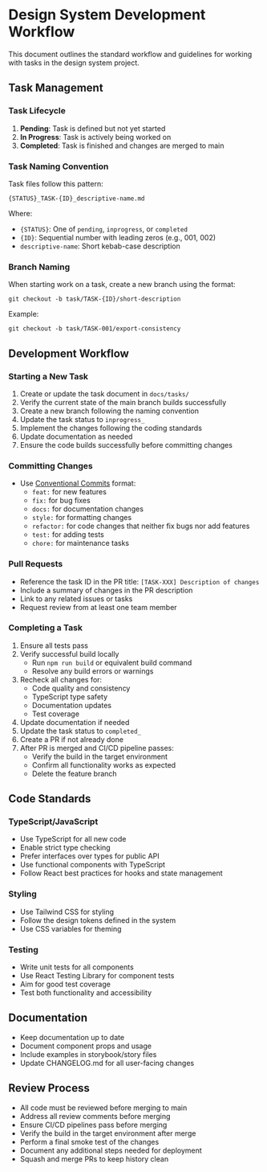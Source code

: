 # Design System Development Workflow

This document outlines the standard workflow and guidelines for working with tasks in the design system project.

## Task Management

### Task Lifecycle
1. **Pending**: Task is defined but not yet started
2. **In Progress**: Task is actively being worked on
3. **Completed**: Task is finished and changes are merged to main

### Task Naming Convention
Task files follow this pattern:
```
{STATUS}_TASK-{ID}_descriptive-name.md
```

Where:
- `{STATUS}`: One of `pending`, `inprogress`, or `completed`
- `{ID}`: Sequential number with leading zeros (e.g., 001, 002)
- `descriptive-name`: Short kebab-case description

### Branch Naming
When starting work on a task, create a new branch using the format:
```
git checkout -b task/TASK-{ID}/short-description
```

Example:
```
git checkout -b task/TASK-001/export-consistency
```

## Development Workflow

### Starting a New Task
1. Create or update the task document in `docs/tasks/`
2. Verify the current state of the main branch builds successfully
3. Create a new branch following the naming convention
4. Update the task status to `inprogress_`
5. Implement the changes following the coding standards
6. Update documentation as needed
7. Ensure the code builds successfully before committing changes

### Committing Changes
- Use [Conventional Commits](https://www.conventionalcommits.org/) format:
  - `feat:` for new features
  - `fix:` for bug fixes
  - `docs:` for documentation changes
  - `style:` for formatting changes
  - `refactor:` for code changes that neither fix bugs nor add features
  - `test:` for adding tests
  - `chore:` for maintenance tasks

### Pull Requests
- Reference the task ID in the PR title: `[TASK-XXX] Description of changes`
- Include a summary of changes in the PR description
- Link to any related issues or tasks
- Request review from at least one team member

### Completing a Task
1. Ensure all tests pass
2. Verify successful build locally
   - Run `npm run build` or equivalent build command
   - Resolve any build errors or warnings
3. Recheck all changes for:
   - Code quality and consistency
   - TypeScript type safety
   - Documentation updates
   - Test coverage
4. Update documentation if needed
5. Update the task status to `completed_`
6. Create a PR if not already done
7. After PR is merged and CI/CD pipeline passes:
   - Verify the build in the target environment
   - Confirm all functionality works as expected
   - Delete the feature branch

## Code Standards

### TypeScript/JavaScript
- Use TypeScript for all new code
- Enable strict type checking
- Prefer interfaces over types for public API
- Use functional components with TypeScript
- Follow React best practices for hooks and state management

### Styling
- Use Tailwind CSS for styling
- Follow the design tokens defined in the system
- Use CSS variables for theming

### Testing
- Write unit tests for all components
- Use React Testing Library for component tests
- Aim for good test coverage
- Test both functionality and accessibility

## Documentation
- Keep documentation up to date
- Document component props and usage
- Include examples in storybook/story files
- Update CHANGELOG.md for all user-facing changes

## Review Process
- All code must be reviewed before merging to main
- Address all review comments before merging
- Ensure CI/CD pipelines pass before merging
- Verify the build in the target environment after merge
- Perform a final smoke test of the changes
- Document any additional steps needed for deployment
- Squash and merge PRs to keep history clean
